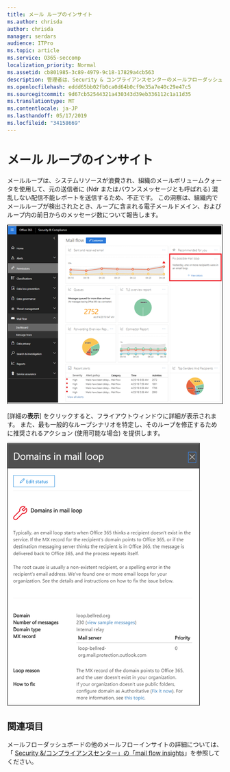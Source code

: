 ```yaml
---
title: メール ループのインサイト
ms.author: chrisda
author: chrisda
manager: serdars
audience: ITPro
ms.topic: article
ms.service: O365-seccomp
localization_priority: Normal
ms.assetid: cb801985-3c89-4979-9c18-17829a4cb563
description: 管理者は、Security & コンプライアンスセンターのメールフローダッシュボードにあるメールループについて理解できます。
ms.openlocfilehash: eddd65bb02fb0ca0d64b0cf9e35a7e40c29e47c5
ms.sourcegitcommit: 9d67cb52544321a430343d39eb336112c1a11d35
ms.translationtype: MT
ms.contentlocale: ja-JP
ms.lasthandoff: 05/17/2019
ms.locfileid: "34158669"
---
```

# <a name="mail-loop-insight"></a>メール ループのインサイト

メールループは、システムリソースが浪費され、組織のメールボリュームクォータを使用して、元の送信者に (Ndr またはバウンスメッセージとも呼ばれる) 混乱しない配信不能レポートを送信するため、不正です。 この洞察は、組織内でメールループが検出されたとき、ループに含まれる電子メールドメイン、およびループ内の前日からのメッセージ数について報告します。

![セキュリティ & コンプライアンスセンターのメールフローダッシュボードにあるメールループの洞察](media/c3f707cb-4c89-4e88-989c-81ce1d1d6b99.png)

[詳細の**表示**] をクリックすると、フライアウトウィンドウに詳細が表示されます。 また、最も一般的なループシナリオを特定し、そのループを修正するために推奨されるアクション (使用可能な場合) を提供します。

![メールフローダッシュボードの [詳細を表示] ループをクリックした後のフライアウトウィンドウ](media/f7e21300-c62f-41ec-853f-4a2775cd8aa7.png)

## <a name="see-also"></a>関連項目

メールフローダッシュボードの他のメールフローインサイトの詳細については、「 [Security &/コンプライアンスセンター」の「mail flow insights](mail-flow-insights.md)」を参照してください。
